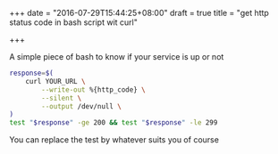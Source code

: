 +++
date = "2016-07-29T15:44:25+08:00"
draft = true
title = "get http status code in bash script wit curl"

+++


A simple piece of bash to know if your service is up or not

```bash
response=$(
    curl YOUR_URL \
        --write-out %{http_code} \
        --silent \
        --output /dev/null \
)
test "$response" -ge 200 && test "$response" -le 299
```

You can replace the test by whatever suits you of course
